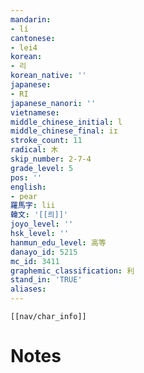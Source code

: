 ```yaml
---
mandarin:
- lí
cantonese:
- lei4
korean:
- 리
korean_native: ''
japanese:
- RI
japanese_nanori: ''
vietnamese:
middle_chinese_initial: l
middle_chinese_final: iɪ
stroke_count: 11
radical: 木
skip_number: 2-7-4
grade_level: 5
pos: ''
english:
- pear
羅馬字: lii
韓文: '[[릐]]'
joyo_level: ''
hsk_level: ''
hanmun_edu_level: 高等
danayo_id: 5215
mc_id: 3411
graphemic_classification: 利
stand_in: 'TRUE'
aliases:
---
```

```meta-bind-embed
[[nav/char_info]]
```

# Notes
